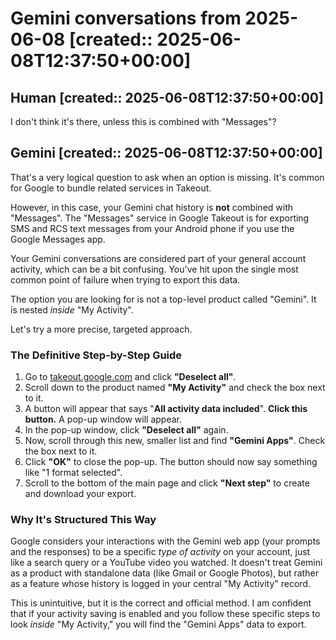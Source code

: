 <!-- Contents of chats/gemini/2025/06/2025-06-08-gemini-conversations-from-2025-06-08.md -->
# Gemini conversations from 2025-06-08 [created:: 2025-06-08T12:37:50+00:00]

## Human [created:: 2025-06-08T12:37:50+00:00]

I don't think it's there, unless this is combined with "Messages"?

## Gemini [created:: 2025-06-08T12:37:50+00:00]

That's a very logical question to ask when an option is missing. It's common for
Google to bundle related services in Takeout.

However, in this case, your Gemini chat history is **not** combined with
"Messages". The "Messages" service in Google Takeout is for exporting SMS and
RCS text messages from your Android phone if you use the Google Messages app.

Your Gemini conversations are considered part of your general account activity,
which can be a bit confusing. You've hit upon the single most common point of
failure when trying to export this data.

The option you are looking for is not a top-level product called "Gemini". It is
nested *inside* "My Activity".

Let's try a more precise, targeted approach.

### The Definitive Step-by-Step Guide

1. Go to [takeout.google.com](https://takeout.google.com) and click **"Deselect
   all"**.
2. Scroll down to the product named **"My Activity"** and check the box next to
   it.
3. A button will appear that says "**All activity data included**". **Click this
   button.** A pop-up window will appear.
4. In the pop-up window, click **"Deselect all"** again.
5. Now, scroll through this new, smaller list and find **"Gemini Apps"**. Check
   the box next to it.
6. Click **"OK"** to close the pop-up. The button should now say something like
   "1 format selected".
7. Scroll to the bottom of the main page and click **"Next step"** to create and
   download your export.

### Why It's Structured This Way

Google considers your interactions with the Gemini web app (your prompts and the
responses) to be a specific *type of activity* on your account, just like a
search query or a YouTube video you watched. It doesn't treat Gemini as a
product with standalone data (like Gmail or Google Photos), but rather as a
feature whose history is logged in your central "My Activity" record.

This is unintuitive, but it is the correct and official method. I am confident
that if your activity saving is enabled and you follow these specific steps to
look *inside* "My Activity," you will find the "Gemini Apps" data to export.

